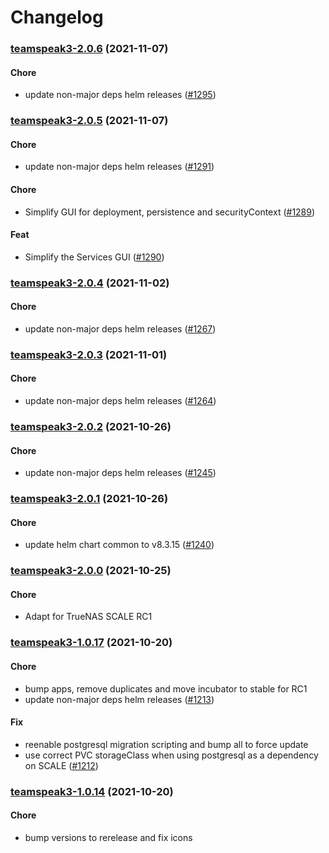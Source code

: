 # Changelog<br>


<a name="teamspeak3-2.0.6"></a>
### [teamspeak3-2.0.6](https://github.com/truecharts/apps/compare/teamspeak3-2.0.5...teamspeak3-2.0.6) (2021-11-07)

#### Chore

* update non-major deps helm releases ([#1295](https://github.com/truecharts/apps/issues/1295))



<a name="teamspeak3-2.0.5"></a>
### [teamspeak3-2.0.5](https://github.com/truecharts/apps/compare/teamspeak3-2.0.4...teamspeak3-2.0.5) (2021-11-07)

#### Chore

* update non-major deps helm releases ([#1291](https://github.com/truecharts/apps/issues/1291))

#### Chore

* Simplify GUI for deployment, persistence and securityContext ([#1289](https://github.com/truecharts/apps/issues/1289))

#### Feat

* Simplify the Services GUI ([#1290](https://github.com/truecharts/apps/issues/1290))



<a name="teamspeak3-2.0.4"></a>
### [teamspeak3-2.0.4](https://github.com/truecharts/apps/compare/teamspeak3-2.0.3...teamspeak3-2.0.4) (2021-11-02)

#### Chore

* update non-major deps helm releases ([#1267](https://github.com/truecharts/apps/issues/1267))



<a name="teamspeak3-2.0.3"></a>
### [teamspeak3-2.0.3](https://github.com/truecharts/apps/compare/teamspeak3-2.0.2...teamspeak3-2.0.3) (2021-11-01)

#### Chore

* update non-major deps helm releases ([#1264](https://github.com/truecharts/apps/issues/1264))



<a name="teamspeak3-2.0.2"></a>
### [teamspeak3-2.0.2](https://github.com/truecharts/apps/compare/teamspeak3-2.0.1...teamspeak3-2.0.2) (2021-10-26)

#### Chore

* update non-major deps helm releases ([#1245](https://github.com/truecharts/apps/issues/1245))



<a name="teamspeak3-2.0.1"></a>
### [teamspeak3-2.0.1](https://github.com/truecharts/apps/compare/teamspeak3-2.0.0...teamspeak3-2.0.1) (2021-10-26)

#### Chore

* update helm chart common to v8.3.15 ([#1240](https://github.com/truecharts/apps/issues/1240))



<a name="teamspeak3-2.0.0"></a>
### [teamspeak3-2.0.0](https://github.com/truecharts/apps/compare/teamspeak3-1.0.17...teamspeak3-2.0.0) (2021-10-25)

#### Chore

* Adapt for TrueNAS SCALE RC1



<a name="teamspeak3-1.0.17"></a>
### [teamspeak3-1.0.17](https://github.com/truecharts/apps/compare/teamspeak3-1.0.14...teamspeak3-1.0.17) (2021-10-20)

#### Chore

* bump apps, remove duplicates and move incubator to stable for RC1
* update non-major deps helm releases ([#1213](https://github.com/truecharts/apps/issues/1213))

#### Fix

* reenable postgresql migration scripting and bump all to force update
* use correct PVC storageClass when using postgresql as a dependency on SCALE ([#1212](https://github.com/truecharts/apps/issues/1212))



<a name="teamspeak3-1.0.14"></a>
### [teamspeak3-1.0.14](https://github.com/truecharts/apps/compare/teamspeak3-1.0.13...teamspeak3-1.0.14) (2021-10-20)

#### Chore

* bump versions to rerelease and fix icons



<a name="teamspeak3-1.0.13"></a>
